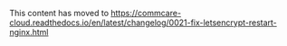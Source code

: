 This content has moved to https://commcare-cloud.readthedocs.io/en/latest/changelog/0021-fix-letsencrypt-restart-nginx.html
